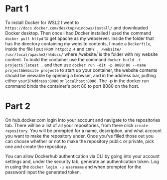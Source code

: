 # Part 1  

 To install Docker for WSL2 I went to `https://docs.docker.com/desktop/windows/install/` and downloaded Docker desktop. Then once I had Docker installed I used the command `docker pull httpd` to get apache as my webserver. Inside the folder that has the directory containing my website contents, I made a `Dockerfile`, inside the file I put `FROM httpd:2.4` and `COPY . /website/ /usr/local/apache2/htdocs/` where /website/ is the folder with my website content. To build the container use the command `docker build -t project6:latest .` and then use `docker run -dit -p 8080:80 --name project6Website project6` to start up your container, the website contents should be viewable by opening a browser, and in the address bar, putting either `yourIPAddress:8080` or `localhost:8080`. The -p in the docker run command binds the container's port 80 to port 8080 on the host.  

# Part 2  

On hub.docker.com login into your account and navigate to the repositories tab. There will be a list of all your repositories, from there click `create repository`. You will be prompted for a name, description, and what account you want to make the repository under. Once you've filled those out you can choose whether or not to make the repository public or private, pick one and create the repository.  

You can allow Dockerhub authentication via CLI by going into your account settings and, under the security tab, generate an authentication token. Log in using the `docker login -u username` and when prompted for the password input the generated token.
 
